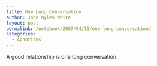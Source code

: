 ```yaml
---
title: One Long Conversation
author: John Myles White
layout: post
permalink: /notebook/2007/04/15/one-long-conversation/
categories:
  - Aphorisms
---
```


A good relationship is one long conversation.
